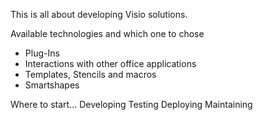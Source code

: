 This is all about developing Visio solutions.

Available technologies and which one to chose
- Plug-Ins
- Interactions with other office applications
- Templates, Stencils and macros
- Smartshapes

Where to start...
Developing
Testing
Deploying
Maintaining
